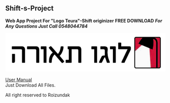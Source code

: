 ## Shift-s-Project
**Web App Project For "Logo Teura"-Shift originizer**
**FREE DOWNLOAD**
***For Any Questions Just Call 0548044784***

<img src="https://github.com/RoiZundak/Shift-s-Project/blob/master/Files/logo.png">    


[User Manual](https://github.com/RoiZundak/Shift-s-Project/blob/master/ReadMe.pdf)    
Just Download All Files.

All right reserved to Roizundak


